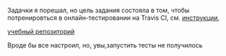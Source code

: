 Задачки я порешал, но цель задания состояла в том, чтобы потренировться
в онлайн-тестировании на Travis CI, см. [инструкции](http://judge.mipt.ru/mipt_cs_on_python3_2015/labs/lab6.html#id7),

[учебный репозиторий](https://github.com/paalso/lab6)

Вроде бы все настроил, но, увы,запустить тесты не получилось 
